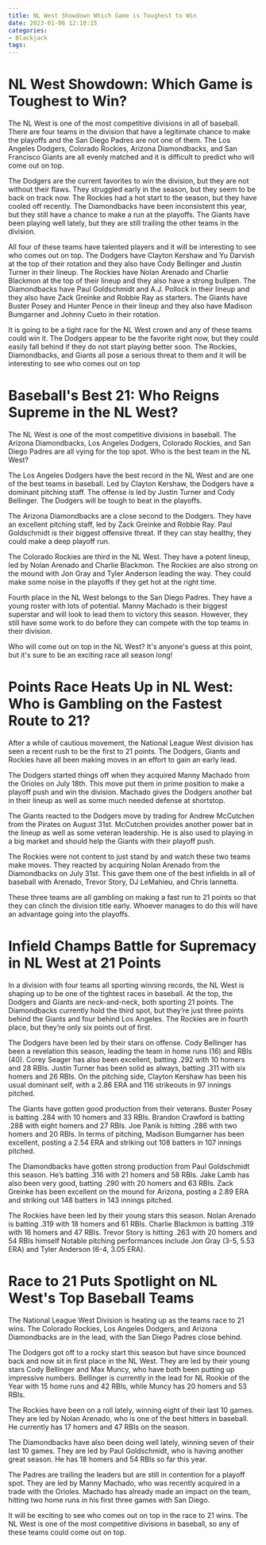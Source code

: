 ```yaml
---
title: NL West Showdown Which Game is Toughest to Win
date: 2023-01-06 12:10:15
categories:
- Blackjack
tags:
---
```



#  NL West Showdown: Which Game is Toughest to Win?

The NL West is one of the most competitive divisions in all of baseball. There are four teams in the division that have a legitimate chance to make the playoffs and the San Diego Padres are not one of them. The Los Angeles Dodgers, Colorado Rockies, Arizona Diamondbacks, and San Francisco Giants are all evenly matched and it is difficult to predict who will come out on top.

The Dodgers are the current favorites to win the division, but they are not without their flaws. They struggled early in the season, but they seem to be back on track now. The Rockies had a hot start to the season, but they have cooled off recently. The Diamondbacks have been inconsistent this year, but they still have a chance to make a run at the playoffs. The Giants have been playing well lately, but they are still trailing the other teams in the division.

All four of these teams have talented players and it will be interesting to see who comes out on top. The Dodgers have Clayton Kershaw and Yu Darvish at the top of their rotation and they also have Cody Bellinger and Justin Turner in their lineup. The Rockies have Nolan Arenado and Charlie Blackmon at the top of their lineup and they also have a strong bullpen. The Diamondbacks have Paul Goldschmidt and A.J. Pollock in their lineup and they also have Zack Greinke and Robbie Ray as starters. The Giants have Buster Posey and Hunter Pence in their lineup and they also have Madison Bumgarner and Johnny Cueto in their rotation.

It is going to be a tight race for the NL West crown and any of these teams could win it. The Dodgers appear to be the favorite right now, but they could easily fall behind if they do not start playing better soon. The Rockies, Diamondbacks, and Giants all pose a serious threat to them and it will be interesting to see who comes out on top

#  Baseball's Best 21: Who Reigns Supreme in the NL West?

The NL West is one of the most competitive divisions in baseball. The Arizona Diamondbacks, Los Angeles Dodgers, Colorado Rockies, and San Diego Padres are all vying for the top spot. Who is the best team in the NL West?

The Los Angeles Dodgers have the best record in the NL West and are one of the best teams in baseball. Led by Clayton Kershaw, the Dodgers have a dominant pitching staff. The offense is led by Justin Turner and Cody Bellinger. The Dodgers will be tough to beat in the playoffs.

The Arizona Diamondbacks are a close second to the Dodgers. They have an excellent pitching staff, led by Zack Greinke and Robbie Ray. Paul Goldschmidt is their biggest offensive threat. If they can stay healthy, they could make a deep playoff run.

The Colorado Rockies are third in the NL West. They have a potent lineup, led by Nolan Arenado and Charlie Blackmon. The Rockies are also strong on the mound with Jon Gray and Tyler Anderson leading the way. They could make some noise in the playoffs if they get hot at the right time.

Fourth place in the NL West belongs to the San Diego Padres. They have a young roster with lots of potential. Manny Machado is their biggest superstar and will look to lead them to victory this season. However, they still have some work to do before they can compete with the top teams in their division.

Who will come out on top in the NL West? It's anyone's guess at this point, but it's sure to be an exciting race all season long!

#  Points Race Heats Up in NL West: Who is Gambling on the Fastest Route to 21?

After a while of cautious movement, the National League West division has seen a recent rush to be the first to 21 points. The Dodgers, Giants and Rockies have all been making moves in an effort to gain an early lead.

The Dodgers started things off when they acquired Manny Machado from the Orioles on July 18th. This move put them in prime position to make a playoff push and win the division. Machado gives the Dodgers another bat in their lineup as well as some much needed defense at shortstop.

The Giants reacted to the Dodgers move by trading for Andrew McCutchen from the Pirates on August 31st. McCutchen provides another power bat in the lineup as well as some veteran leadership. He is also used to playing in a big market and should help the Giants with their playoff push.

The Rockies were not content to just stand by and watch these two teams make moves. They reacted by acquiring Nolan Arenado from the Diamondbacks on July 31st. This gave them one of the best infields in all of baseball with Arenado, Trevor Story, DJ LeMahieu, and Chris Iannetta.

These three teams are all gambling on making a fast run to 21 points so that they can clinch the division title early. Whoever manages to do this will have an advantage going into the playoffs.

#  Infield Champs Battle for Supremacy in NL West at 21 Points

In a division with four teams all sporting winning records, the NL West is shaping up to be one of the tightest races in baseball. At the top, the Dodgers and Giants are neck-and-neck, both sporting 21 points. The Diamondbacks currently hold the third spot, but they’re just three points behind the Giants and four behind Los Angeles. The Rockies are in fourth place, but they’re only six points out of first.

The Dodgers have been led by their stars on offense. Cody Bellinger has been a revelation this season, leading the team in home runs (16) and RBIs (40). Corey Seager has also been excellent, batting .292 with 10 homers and 28 RBIs. Justin Turner has been solid as always, batting .311 with six homers and 26 RBIs. On the pitching side, Clayton Kershaw has been his usual dominant self, with a 2.86 ERA and 116 strikeouts in 97 innings pitched.

The Giants have gotten good production from their veterans. Buster Posey is batting .284 with 10 homers and 33 RBIs. Brandon Crawford is batting .288 with eight homers and 27 RBIs. Joe Panik is hitting .286 with two homers and 20 RBIs. In terms of pitching, Madison Bumgarner has been excellent, posting a 2.54 ERA and striking out 108 batters in 107 innings pitched.

The Diamondbacks have gotten strong production from Paul Goldschmidt this season. He’s batting .316 with 21 homers and 58 RBIs. Jake Lamb has also been very good, batting .290 with 20 homers and 63 RBIs. Zack Greinke has been excellent on the mound for Arizona, posting a 2.89 ERA and striking out 148 batters in 143 innings pitched.

The Rockies have been led by their young stars this season. Nolan Arenado is batting .319 with 18 homers and 61 RBIs. Charlie Blackmon is batting .319 with 16 homers and 47 RBIs. Trevor Story is hitting .263 with 20 homers and 54 RBIs himself Notable pitching performances include Jon Gray (3-5, 5.53 ERA) and Tyler Anderson (6-4, 3.05 ERA).

#  Race to 21 Puts Spotlight on NL West's Top Baseball Teams

The National League West Division is heating up as the teams race to 21 wins. The Colorado Rockies, Los Angeles Dodgers, and Arizona Diamondbacks are in the lead, with the San Diego Padres close behind.

The Dodgers got off to a rocky start this season but have since bounced back and now sit in first place in the NL West. They are led by their young stars Cody Bellinger and Max Muncy, who have both been putting up impressive numbers. Bellinger is currently in the lead for NL Rookie of the Year with 15 home runs and 42 RBIs, while Muncy has 20 homers and 53 RBIs.

The Rockies have been on a roll lately, winning eight of their last 10 games. They are led by Nolan Arenado, who is one of the best hitters in baseball. He currently has 17 homers and 47 RBIs on the season.

The Diamondbacks have also been doing well lately, winning seven of their last 10 games. They are led by Paul Goldschmidt, who is having another great season. He has 18 homers and 54 RBIs so far this year.

The Padres are trailing the leaders but are still in contention for a playoff spot. They are led by Manny Machado, who was recently acquired in a trade with the Orioles. Machado has already made an impact on the team, hitting two home runs in his first three games with San Diego.

It will be exciting to see who comes out on top in the race to 21 wins. The NL West is one of the most competitive divisions in baseball, so any of these teams could come out on top.
